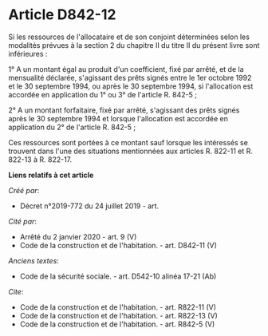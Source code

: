 # Article D842-12

Si les ressources de l'allocataire et de son conjoint déterminées selon les modalités prévues à la section 2 du chapitre II
du titre II du présent livre sont inférieures : 

1° A un montant égal au produit d'un coefficient, fixé par arrêté, et de la mensualité déclarée, s'agissant des prêts signés
entre le 1er octobre 1992 et le 30 septembre 1994, ou après le 30 septembre 1994, si l'allocation est accordée en application
du 1° ou 3° de l'article R. 842-5 ; 

2° A un montant forfaitaire, fixé par arrêté, s'agissant des prêts signés après le 30 septembre 1994 et lorsque l'allocation
est accordée en application du 2° de l'article R. 842-5 ; 

Ces ressources sont portées à ce montant sauf lorsque les intéressés se trouvent dans l'une des situations mentionnées aux
articles R. 822-11 et R. 822-13 à R. 822-17.

**Liens relatifs à cet article**

_Créé par_:

  - Décret n°2019-772 du 24 juillet 2019 - art.

_Cité par_:

  - Arrêté du 2 janvier 2020 - art. 9 (V)
  - Code de la construction et de l'habitation. - art. D842-11 (V)

_Anciens textes_:

  - Code de la sécurité sociale. - art. D542-10 alinéa 17-21 (Ab)

_Cite_:

  - Code de la construction et de l'habitation. - art. R822-11 (V)
  - Code de la construction et de l'habitation. - art. R822-13 (V)
  - Code de la construction et de l'habitation. - art. R842-5 (V)
